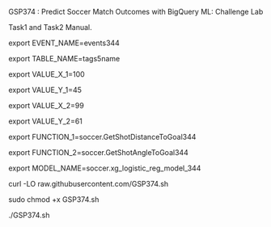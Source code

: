 GSP374 :  Predict Soccer Match Outcomes with BigQuery ML: Challenge Lab 

Task1 and Task2 Manual.

export EVENT_NAME=events344

export TABLE_NAME=tags5name

export VALUE_X_1=100

export VALUE_Y_1=45

export VALUE_X_2=99

export VALUE_Y_2=61

export FUNCTION_1=soccer.GetShotDistanceToGoal344

export FUNCTION_2=soccer.GetShotAngleToGoal344

export MODEL_NAME=soccer.xg_logistic_reg_model_344


curl -LO raw.githubusercontent.com/GSP374.sh

sudo chmod +x GSP374.sh

./GSP374.sh

